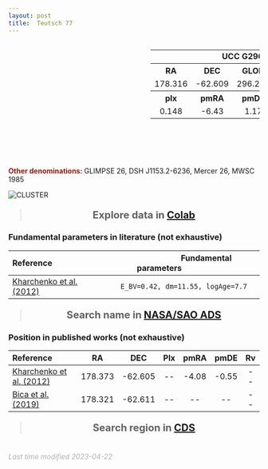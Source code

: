 ```yaml
---
layout: post
title:  Teutsch 77
---
```


<!-- include Aladin Lite CSS file in the head section of your page -->
<link rel="stylesheet" href="https://aladin.u-strasbg.fr/AladinLite/api/v2/latest/aladin.min.css" />
<script type="text/javascript" src="https://code.jquery.com/jquery-1.12.1.min.js" charset="utf-8"></script>
<!-- Aladin Lite CS -->

<div style="display: flex; justify-content: space-between;">
   <div style="text-align: center;">
      <!-- Left block -->
      <!-- Aladin Lite viewer -->
      <div id="aladin-lite-div" align="left" style="width:285px;height:250px;"></div>
      <script type="text/javascript" src="https://aladin.u-strasbg.fr/AladinLite/api/v2/latest/aladin.min.js" charset="utf-8"></script>
      <script type="text/javascript">var aladin = A.aladin('#aladin-lite-div', {survey: "P/DSS2/color", fov:0.5, target: "178.316 -62.609"});</script>
   </div>
   <!-- Aladin Lite viewer -->
   <!-- Left block -->
   <!-- Right block -->
   <table style="text-align: center;">
      <!-- Row 0 (title) -->
      <tr>
         <td align="center" colspan="5"><b>&nbsp;&nbsp;&nbsp;&nbsp;&nbsp;&nbsp;&nbsp;&nbsp;&nbsp;&nbsp;&nbsp;&nbsp;&nbsp;&nbsp;&nbsp;&nbsp;&nbsp;&nbsp;&nbsp;&nbsp;&nbsp;&nbsp;&nbsp;&nbsp;UCC G296.3-00.4 (<a href="#" title="Cluster class">0.28</a>)</b></td>
      </tr>
      <!-- Row 1 -->
      <tr>
         <th>RA</th>
         <th>DEC</th>
         <th>GLON</th>
         <th>GLAT</th>
         <th>Class</th>
      </tr>
      <!-- Row 2 -->
      <tr>
         <td>178.316</td>
         <td>-62.609</td>
         <td>296.298</td>
         <td>-0.488</td>
         <td>
<span style="color: red; font-weight: bold;">C</span>
<span style="color: #FFC300; font-weight: bold;">B</span>
<span style="color: purple; font-weight: bold;">D</span>
         </td>
      </tr>
      <!-- Row 3 -->
      <tr>
         <th>plx</th>
         <th>pmRA</th>
         <th>pmDE</th>
         <th>Rv</th>
         <th>N_20</th>
      </tr>
      <!-- Row 4 -->
      <tr>
         <td>0.148</td>
         <td>-6.43</td>
         <td>1.17</td>
         <td>--</td>
         <td>25</td>
      </tr>
   </table>
   <!-- Right block -->
</div>

<div style="text-align: left;">
   <span style="color: #99180f; font-weight: bold;">Other denominations: </span><span>GLIMPSE 26, DSH J1153.2-6236, Mercer 26, MWSC 1985</span>
</div>

![CLUSTER](https://raw.githubusercontent.com/ucc23/datafiles/main/plots/teutsch77.png)


> <p style="text-align:center; font-weight: bold; font-size:20px">Explore data in <a href="https://colab.research.google.com/github/UCC23/datafiles/blob/master/notebooks/teutsch77.ipynb" target="_blank">Colab</a></p>


### Fundamental parameters in literature (not exhaustive)

| Reference<code>&nbsp;&nbsp;&nbsp;&nbsp;&nbsp;&nbsp;&nbsp;&nbsp;&nbsp;&nbsp;&nbsp;&nbsp;</code> | <code>&nbsp;&nbsp;&nbsp;&nbsp;&nbsp;&nbsp;&nbsp;&nbsp;&nbsp;&nbsp;&nbsp;</code>Fundamental parameters<code>&nbsp;&nbsp;&nbsp;&nbsp;&nbsp;&nbsp;&nbsp;&nbsp;&nbsp;&nbsp;&nbsp;&nbsp;</code>|
| :---         |     :---:      |
| [Kharchenko et al. (2012)](https://ui.adsabs.harvard.edu/abs/2012A%26A...543A.156K) | `E_BV=0.42, dm=11.55, logAge=7.7` |

> <p style="text-align:center; font-weight: bold; font-size:20px">Search name in <a href="https://ui.adsabs.harvard.edu/search/q=%20collection%3Aastronomy%20%3Dbody%3A%22Teutsch%2077%22&sort=date%20desc%2C%20bibcode%20desc&p_=0" target="_blank">NASA/SAO ADS</a></p>


### Position in published works (not exhaustive)

| Reference    | RA    | DEC   | Plx  | pmRA  | pmDE   |  Rv  |
| :---         | :---: | :---: | :---: | :---: | :---: | :---: |
|[Kharchenko et al. (2012)](https://ui.adsabs.harvard.edu/abs/2012A%26A...543A.156K) | 178.373 | -62.605 | -- | -4.08 | -0.55 | --  |
|[Bica et al. (2019)](https://ui.adsabs.harvard.edu/abs/2019AJ....157...12B/abstract) | 178.321 | -62.611 | -- | -- | -- | --  |

> <p style="text-align:center; font-weight: bold; font-size:20px">Search region in <a href="http://cdsportal.u-strasbg.fr/?target=178.316%20-62.609" target="_blank">CDS</a></p>


<br>
<font color="b3b1b1"><i>Last time modified 2023-04-22</i></font>
